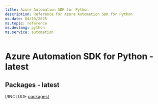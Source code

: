 ```yaml
---
title: Azure Automation SDK for Python
description: Reference for Azure Automation SDK for Python
ms.date: 04/10/2025
ms.topic: reference
ms.devlang: python
ms.service: automation
---
```

# Azure Automation SDK for Python - latest
## Packages - latest
[!INCLUDE [packages](automation-index.md)]